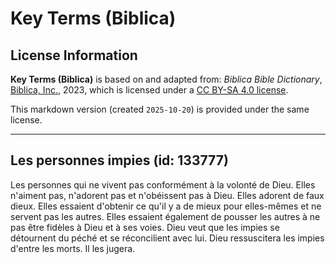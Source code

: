 # Key Terms (Biblica)

## License Information

**Key Terms (Biblica)** is based on and adapted from: _Biblica Bible Dictionary_, [Biblica, Inc.](https://www.biblica.com/), 2023, which is licensed under a [CC BY-SA 4.0 license](https://creativecommons.org/licenses/by-sa/4.0/legalcode.en).

This markdown version (created `2025-10-20`) is provided under the same license.



--------------------------------

## Les personnes impies (id: 133777)

Les personnes qui ne vivent pas conformément à la volonté de Dieu. Elles n'aiment pas, n'adorent pas et n'obéissent pas à Dieu. Elles adorent de faux dieux. Elles essaient d'obtenir ce qu'il y a de mieux pour elles\-mêmes et ne servent pas les autres. Elles essaient également de pousser les autres à ne pas être fidèles à Dieu et à ses voies. Dieu veut que les impies se détournent du péché et se réconcilient avec lui. Dieu ressuscitera les impies d'entre les morts. Il les jugera.


